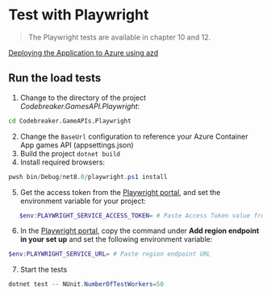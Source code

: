 # Test with Playwright

> The Playwright tests are available in chapter 10 and 12.

[Deploying the Application to Azure using azd](Deploy2Azure.md)

## Run the load tests

1. Change to the directory of the project *Codebreaker.GamesAPI.Playwright*:

```bash
cd Codebreaker.GameAPIs.Playwright
```

2. Change the `BaseUrl` configuration to reference your Azure Container App games API (appsettings.json)
3. Build the project `dotnet build`
4. Install required browsers:

```powershell
pwsh bin/Debug/net8.0/playwright.ps1 install
```

5. Get the access token from the [Playwright portal](https://aka.ms/mpt/portal), and set the environment variable for your project: 

 ```powershell
    $env:PLAYWRIGHT_SERVICE_ACCESS_TOKEN= # Paste Access Token value from previous step
 ```
    
6. In the [Playwright portal](https://aka.ms/mpt/portal), copy the command under **Add region endpoint in your set up** and set the following environment variable:

```powershell
$env:PLAYWRIGHT_SERVICE_URL= # Paste region endpoint URL
```

7. Start the tests

```powershell
dotnet test -- NUnit.NumberOfTestWorkers=50
```
